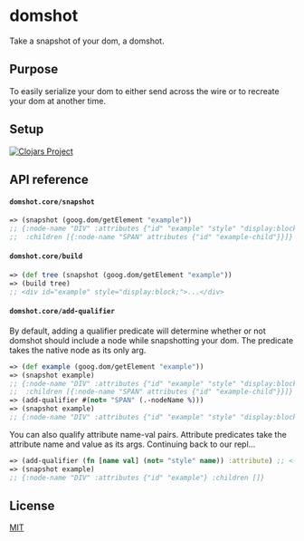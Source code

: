 # domshot

Take a snapshot of your dom, a domshot.

## Purpose

To easily serialize your dom to either send across the wire or to recreate your dom at another time.

## Setup

[![Clojars Project](http://clojars.org/domshot/latest-version.svg)](http://clojars.org/domshot)

## API reference

#### `domshot.core/snapshot`

```clojure
=> (snapshot (goog.dom/getElement "example"))
;; {:node-name "DIV" :attributes {"id" "example" "style" "display:block;"}
;;  :children [{:node-name "SPAN" attributes {"id" "example-child"}}]}
```

#### `domshot.core/build`

```clojure
=> (def tree (snapshot (goog.dom/getElement "example"))
=> (build tree)
;; <div id="example" style="display:block;">...</div>
```

#### `domshot.core/add-qualifier`

By default, adding a qualifier predicate will determine whether or not domshot should include a node while snapshotting your dom. The predicate takes the native node as its only arg.

```clojure
=> (def example (goog.dom/getElement "example"))
=> (snapshot example)
;; {:node-name "DIV" :attributes {"id" "example" "style" "display:block;"}
;;  :children [{:node-name "SPAN" attributes {"id" "example-child"}}]}
=> (add-qualifier #(not= "SPAN" (.-nodeName %)))
=> (snapshot example)
;; {:node-name "DIV" :attributes {"id" "example" "style" "display:block;"} :children []}
```

You can also qualify attribute name-val pairs. Attribute predicates take the attribute name and value as its args. Continuing back to our repl...

```clojure
=> (add-qualifier (fn [name val] (not= "style" name)) :attribute) ;; <-- DO NOT FORGET THE :attribute ARG!!
=> (snapshot example)
;; {:node-name "DIV" :attributes {"id" "example"} :children []}
```

## License

[MIT](license.txt)